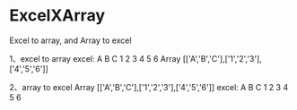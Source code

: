 # ExcelXArray

Excel to array, and Array to excel

1、excel to array
excel:
A B C
1 2 3
4 5 6
Array
[['A','B','C'],['1','2','3'],['4','5','6']]

2、array to excel 
Array
[['A','B','C'],['1','2','3'],['4','5','6']]
excel:
A B C
1 2 3
4 5 6
